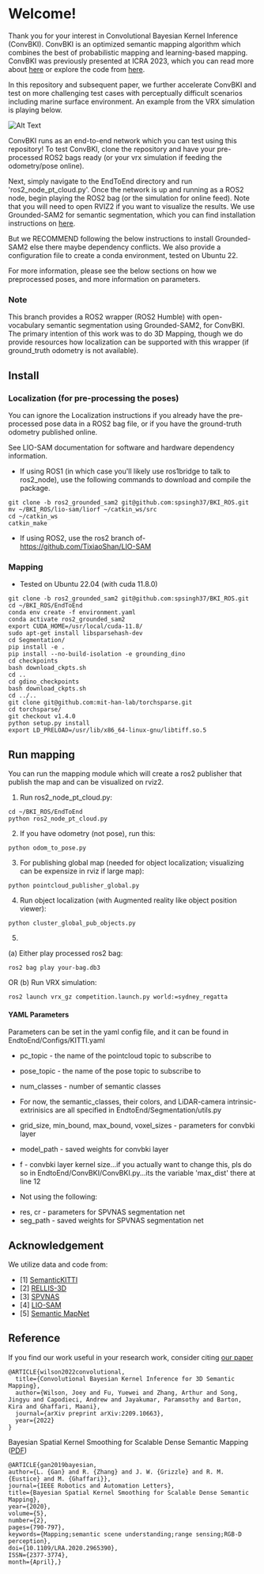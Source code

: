 # Welcome!

Thank you for your interest in Convolutional Bayesian Kernel Inference (ConvBKI).
ConvBKI is an optimized semantic mapping algorithm which combines the best of 
probabilistic mapping and learning-based mapping. ConvBKI was previously presented
at ICRA 2023, which you can read more about [here](https://arxiv.org/abs/2209.10663) or 
explore the code from [here](https://github.com/UMich-CURLY/NeuralBKI). 

In this repository and subsequent paper, we further accelerate ConvBKI and test
on more challenging test cases with perceptually difficult scenarios including
marine surface environment. An example from the VRX simulation is playing below.

![Alt Text](./video.gif)

ConvBKI runs as an end-to-end network which you can test using this repository! To test ConvBKI,
clone the repository and have your pre-processed ROS2 bags ready (or your vrx simulation if feeding the odometry/pose online).

Next, simply navigate to the EndToEnd directory and run 'ros2_node_pt_cloud.py'. Once the 
network is up and running as a ROS2 node, begin playing the ROS2 bag (or the simulation for online feed). Note that you will need
to open RVIZ2 if you want to visualize the results.
We use Grounded-SAM2 for semantic segmentation, which you can find installation instructions on [here](git@github.com:IDEA-Research/Grounded-SAM-2.git).

But we RECOMMEND following the below instructions to install Grounded-SAM2 else there maybe dependency conflicts. We also provide a configuration file to create a conda environment, tested on Ubuntu 22.

For more information, please see the below sections on how we preprocessed poses,
and more information on parameters. 

### Note
This branch provides a ROS2 wrapper (ROS2 Humble) with open-vocabulary semantic segmentation using Grounded-SAM2, for ConvBKI. The primary intention of this work was to do 3D Mapping, though we do provide resources how localization can be supported with this wrapper (if ground_truth odometry is not available).

## Install

### Localization (for pre-processing the poses)
You can ignore the Localization instructions if you already have the pre-processed pose data in a ROS2 bag file, or if you have the ground-truth odometry published online.

See LIO-SAM documentation for software and hardware dependency information.

- If using ROS1 (in which case you'll likely use ros1bridge to talk to ros2_node), use the following commands to download and compile the package.

```
git clone -b ros2_grounded_sam2 git@github.com:spsingh37/BKI_ROS.git
mv ~/BKI_ROS/lio-sam/liorf ~/catkin_ws/src
cd ~/catkin_ws
catkin_make
```

- If using ROS2, use the ros2 branch of- https://github.com/TixiaoShan/LIO-SAM

### Mapping
- Tested on Ubuntu 22.04 (with cuda 11.8.0)
```
git clone -b ros2_grounded_sam2 git@github.com:spsingh37/BKI_ROS.git
cd ~/BKI_ROS/EndToEnd
conda env create -f environment.yaml
conda activate ros2_grounded_sam2
export CUDA_HOME=/usr/local/cuda-11.8/
sudo apt-get install libsparsehash-dev
cd Segmentation/
pip install -e .
pip install --no-build-isolation -e grounding_dino
cd checkpoints
bash download_ckpts.sh
cd ..
cd gdino_checkpoints
bash download_ckpts.sh
cd ../..
git clone git@github.com:mit-han-lab/torchsparse.git
cd torchsparse/
git checkout v1.4.0
python setup.py install
export LD_PRELOAD=/usr/lib/x86_64-linux-gnu/libtiff.so.5
```

## Run mapping

You can run the mapping module which will create a ros2 publisher that publish the map and can be visualized on rviz2.

1. Run ros2_node_pt_cloud.py:
```
cd ~/BKI_ROS/EndToEnd
python ros2_node_pt_cloud.py
```
2. If you have odometry (not pose), run this:
```
python odom_to_pose.py
```
3. For publishing global map (needed for object localization; visualizing can be expensize in rviz if large map):
```
python pointcloud_publisher_global.py
```
4. Run object localization (with Augmented reality like object position viewer):
```
python cluster_global_pub_objects.py
```
5. 
(a) Either play processed ros2 bag:
```
ros2 bag play your-bag.db3
```
OR
(b) Run VRX simulation:
```
ros2 launch vrx_gz competition.launch.py world:=sydney_regatta
```

#### YAML Parameters

Parameters can be set in the yaml config file, and it can be found in EndtoEnd/Configs/KITTI.yaml

* pc_topic - the name of the pointcloud topic to subscribe to
* pose_topic - the name of the pose topic to subscribe to
* num_classes - number of semantic classes

* For now, the semantic_classes, their colors, and LiDAR-camera intrinsic-extrinisics are all specified in EndtoEnd/Segmentation/utils.py

* grid_size, min_bound, max_bound, voxel_sizes - parameters for convbki layer
* model_path - saved weights for convbki layer
* f - convbki layer kernel size...if you actually want to change this, pls do so in EndtoEnd/ConvBKI/ConvBKI.py...its the variable 'max_dist' there at line 12

- Not using the following:
* res, cr - parameters for SPVNAS segmentation net
* seg_path - saved weights for SPVNAS segmentation net




## Acknowledgement
We utilize data and code from: 
- [1] [SemanticKITTI](http://www.semantic-kitti.org/)
- [2] [RELLIS-3D](https://arxiv.org/abs/2011.12954)
- [3] [SPVNAS](https://github.com/mit-han-lab/spvnas)
- [4] [LIO-SAM](https://github.com/YJZLuckyBoy/liorf)
- [5] [Semantic MapNet](https://github.com/vincentcartillier/Semantic-MapNet)

## Reference
If you find our work useful in your research work, consider citing [our paper](https://arxiv.org/abs/2209.10663)
```
@ARTICLE{wilson2022convolutional,
  title={Convolutional Bayesian Kernel Inference for 3D Semantic Mapping},
  author={Wilson, Joey and Fu, Yuewei and Zhang, Arthur and Song, Jingyu and Capodieci, Andrew and Jayakumar, Paramsothy and Barton, Kira and Ghaffari, Maani},
  journal={arXiv preprint arXiv:2209.10663},
  year={2022}
}
```
Bayesian Spatial Kernel Smoothing for Scalable Dense Semantic Mapping ([PDF](https://ieeexplore.ieee.org/stamp/stamp.jsp?tp=&arnumber=8954837))
```
@ARTICLE{gan2019bayesian,
author={L. {Gan} and R. {Zhang} and J. W. {Grizzle} and R. M. {Eustice} and M. {Ghaffari}},
journal={IEEE Robotics and Automation Letters},
title={Bayesian Spatial Kernel Smoothing for Scalable Dense Semantic Mapping},
year={2020},
volume={5},
number={2},
pages={790-797},
keywords={Mapping;semantic scene understanding;range sensing;RGB-D perception},
doi={10.1109/LRA.2020.2965390},
ISSN={2377-3774},
month={April},}

```
